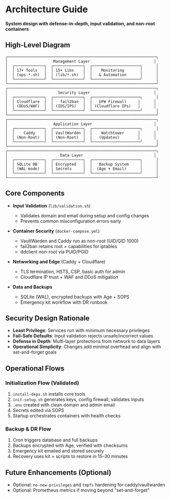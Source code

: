 # Architecture Guide

**System design with defense-in-depth, input validation, and non-root containers**

## High-Level Diagram

```
┌─────────────────────────────────────────────────────────────────┐
│                    Management Layer                            │
│  ┌─────────────┐  ┌─────────────┐  ┌─────────────────────┐      │
│  │ 17+ Tools   │  │ 15+ Libs    │  │    Monitoring       │      │
│  │ (ops-*.sh)  │  │ (lib/*.sh)  │  │   & Automation      │      │
│  └─────────────┘  └─────────────┘  └─────────────────────┘      │
└─────────────────────────────────────────────────────────────────┘
┌─────────────────────────────────────────────────────────────────┐
│                      Security Layer                            │
│  ┌─────────────┐  ┌─────────────┐  ┌─────────────────────┐      │
│  │ Cloudflare  │  │   fail2ban  │  │   UFW Firewall     │      │
│  │ (DDoS/WAF)  │  │ (IDS/IPS)   │  │ (Cloudflare IPs)   │      │
│  └─────────────┘  └─────────────┘  └─────────────────────┘      │
└─────────────────────────────────────────────────────────────────┘
┌─────────────────────────────────────────────────────────────────┐
│                    Application Layer                           │
│  ┌─────────────┐  ┌─────────────┐  ┌─────────────────────┐      │
│  │    Caddy    │  │ VaultWarden │  │    Watchtower      │      │
│  │ (Non-Root)  │  │ (Non-Root)  │  │   (Updates)        │      │
│  └─────────────┘  └─────────────┘  └─────────────────────┘      │
└─────────────────────────────────────────────────────────────────┘
┌─────────────────────────────────────────────────────────────────┐
│                       Data Layer                               │
│  ┌─────────────┐  ┌─────────────┐  ┌─────────────────────┐      │
│  │ SQLite DB   │  │ Encrypted   │  │   Backup System     │      │
│  │ (WAL mode)  │  │ Secrets     │  │  (Age + Email)      │      │
│  └─────────────┘  └─────────────┘  └─────────────────────┘      │
└─────────────────────────────────────────────────────────────────┘
```

## Core Components

- **Input Validation** (`lib/validation.sh`)
  - Validates domain and email during setup and config changes
  - Prevents common misconfiguration errors early

- **Container Security** (`docker-compose.yml`)
  - VaultWarden and Caddy run as non-root (UID/GID 1000)
  - fail2ban retains root + capabilities for iptables
  - ddclient non-root via PUID/PGID

- **Networking and Edge** (Caddy + Cloudflare)
  - TLS termination, HSTS, CSP, basic auth for admin
  - Cloudflare IP trust + WAF and DDoS mitigation

- **Data and Backups**
  - SQLite (WAL), encrypted backups with Age + SOPS
  - Emergency kit workflow with DR runbook

## Security Design Rationale

- **Least Privilege**: Services run with minimum necessary privileges
- **Fail-Safe Defaults**: Input validation rejects unsafe/incorrect values
- **Defense in Depth**: Multi-layer protections from network to data layers
- **Operational Simplicity**: Changes add minimal overhead and align with set-and-forget goals

## Operational Flows

### Initialization Flow (Validated)
1. `install-deps.sh` installs core tools
2. `init-setup.sh` generates keys, config firewall, validates inputs
3. `.env` created with clean domain and admin email
4. Secrets edited via SOPS
5. Startup orchestrates containers with health checks

### Backup & DR Flow
1. Cron triggers database and full backups
2. Backups encrypted with Age, verified with checksums
3. Emergency kit emailed and stored securely
4. Recovery uses kit + scripts to restore in 15–30 minutes

## Future Enhancements (Optional)

- Optional: `no-new-privileges` and `tmpfs` hardening for caddy/vaultwarden
- Optional: Prometheus metrics if moving beyond "set-and-forget"
